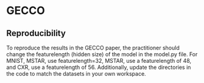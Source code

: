 # GECCO
## Reproducibility
To reproduce the results in the GECCO paper, the practitioner should change the featurelength (hidden size) of the model in the model.py file. For MNIST, MSTAR, use featurelength=32, MSTAR, use a featurelength of 48, and CXR, use a featurelength of 56. 
Additionally, update the directories in the code to match the datasets in your own workspace.
